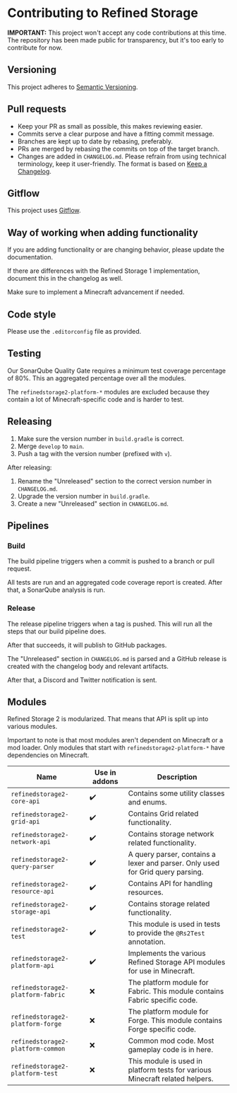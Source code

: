 # Contributing to Refined Storage

**IMPORTANT:** This project won't accept any code contributions at this time. The repository has been made public for
transparency, but it's too early to contribute for now.

## Versioning

This project adheres to [Semantic Versioning](https://semver.org/spec/v2.0.0.html).

## Pull requests

- Keep your PR as small as possible, this makes reviewing easier.
- Commits serve a clear purpose and have a fitting commit message.
- Branches are kept up to date by rebasing, preferably.
- PRs are merged by rebasing the commits on top of the target branch.
- Changes are added in `CHANGELOG.md`. Please refrain from using technical terminology, keep it user-friendly. The
  format is based on [Keep a Changelog](https://keepachangelog.com/en/1.0.0/).

## Gitflow

This project uses [Gitflow](https://www.atlassian.com/git/tutorials/comparing-workflows/gitflow-workflow).

## Way of working when adding functionality

If you are adding functionality or are changing behavior, please update the documentation.

If there are differences with the Refined Storage 1 implementation, document this in the changelog as well.

Make sure to implement a Minecraft advancement if needed.

## Code style

Please use the `.editorconfig` file as provided.

## Testing

Our SonarQube Quality Gate requires a minimum test coverage percentage of 80%. This an aggregated percentage over all
the modules.

The `refinedstorage2-platform-*` modules are excluded because they contain a lot of Minecraft-specific code and is
harder to test.

## Releasing

1) Make sure the version number in `build.gradle` is correct.
2) Merge `develop` to `main`.
3) Push a tag with the version number (prefixed with `v`).

After releasing:

1) Rename the "Unreleased" section to the correct version number in `CHANGELOG.md`.
2) Upgrade the version number in `build.gradle`.
3) Create a new "Unreleased" section in `CHANGELOG.md`.

## Pipelines

### Build

The build pipeline triggers when a commit is pushed to a branch or pull request.

All tests are run and an aggregated code coverage report is created. After that, a SonarQube analysis is run.

### Release

The release pipeline triggers when a tag is pushed. This will run all the steps that our build pipeline does.

After that succeeds, it will publish to GitHub packages.

The "Unreleased" section in `CHANGELOG.md` is parsed and a GitHub release is created with the changelog body and
relevant artifacts.

After that, a Discord and Twitter notification is sent.

## Modules

Refined Storage 2 is modularized. That means that API is split up into various modules.

Important to note is that most modules aren't dependent on Minecraft or a mod loader. Only modules that start
with `refinedstorage2-platform-*` have dependencies on Minecraft.

| Name                              | Use in addons | Description                                                                    |
|-----------------------------------|--------------|--------------------------------------------------------------------------------|
| `refinedstorage2-core-api`        | ✔️           | Contains some utility classes and enums.                                       |
| `refinedstorage2-grid-api`        | ✔️           | Contains Grid related functionality.                                           |
| `refinedstorage2-network-api`     | ✔️           | Contains storage network related functionality.                                |
| `refinedstorage2-query-parser`    | ✔️           | A query parser, contains a lexer and parser. Only used for Grid query parsing. |
| `refinedstorage2-resource-api`    | ✔️           | Contains API for handling resources.                                           |
| `refinedstorage2-storage-api`     | ✔️           | Contains storage related functionality.                                        |
| `refinedstorage2-test`            | ✔️           | This module is used in tests to provide the `@Rs2Test` annotation.             |
| `refinedstorage2-platform-api`    | ✔️           | Implements the various Refined Storage API modules for use in Minecraft.       |
| `refinedstorage2-platform-fabric` | ❌            | The platform module for Fabric. This module contains Fabric specific code.     |
| `refinedstorage2-platform-forge`  | ❌            | The platform module for Forge. This module contains Forge specific code.       |
| `refinedstorage2-platform-common` | ❌            | Common mod code. Most gameplay code is in here.                                |
| `refinedstorage2-platform-test`   | ❌             | This module is used in platform tests for various Minecraft related helpers.   |
